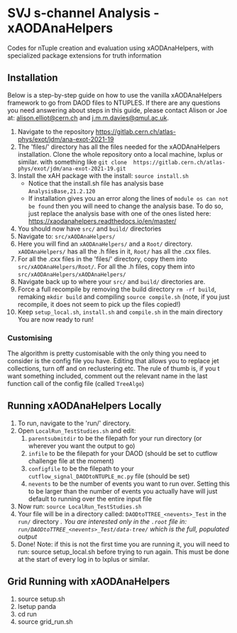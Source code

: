 # SVJ s-channel Analysis - xAODAnaHelpers

Codes for nTuple creation and evaluation using xAODAnaHelpers, with specialized package extensions for truth information

## Installation

Below is a step-by-step guide on how to use the vanilla xAODAnaHelpers framework to go from DAOD files to NTUPLES. If there are any questions you need answering about steps in this guide, please contact Alison or Joe at: alison.elliot@cern.ch and j.m.m.davies@qmul.ac.uk. 

1. Navigate to the repository https://gitlab.cern.ch/atlas-phys/exot/jdm/ana-exot-2021-19
2. The 'files/' directory has all the files needed for the xAODAnaHelpers installation. Clone the whole repository onto a local machine, lxplus or similar. with something like
`git clone  https://gitlab.cern.ch/atlas-phys/exot/jdm/ana-exot-2021-19.git`
3. Install the xAH package with the install: 
`source install.sh`
   * Notice that the install.sh file has analysis base `AnalysisBase,21.2.120` 
   * If installation gives you an error along the lines of `module os can not be found` then you will need to change the analysis base. To do so, just replace the analysis base with one of the ones listed here: https://xaodanahelpers.readthedocs.io/en/master/ 
4. You should now have `src/` and `build/` directories 
5. Navigate to: `src/xAODAnaHelpers/`
6. Here you will find an `xAODAnaHelpers/` and a `Root/` directory. `xAODAnaHelpers/` has all the .h files in it, `Root/` has all the .cxx files. 
7. For all the .cxx files in the 'files/' directory, copy them into `src/xAODAnaHelpers/Root/`. For all the .h files, copy them into `src/xAODAnaHelpers/xAODAnaHelpers/ `
8. Navigate back up to where your `src/` and `build/` directories are.
9. Force a full recompile by removing the build directory `rm -rf build`, remaking `mkdir build` and compiling `source compile.sh` (note, if you just recompile, it does not seem to pick up the files copied!)
10. Keep `setup_local.sh`, `install.sh` and `compile.sh` in the main directory 
 You are now ready to run! 

### Customising
The algorithm is pretty customisable with the only thing you need to consider is the config file you have. Editing that allows you to replace jet collections, turn off and on reclustering etc. The rule of thumb is, if you t want something included, comment out the relevant name in the last function call of the config file (called `TreeAlgo`)

## Running xAODAnaHelpers Locally
1. To run, navigate to the 'run/' directory.
2. Open `LocalRun_TestStudies.sh` and edit: 
   1. `parentsubmitdir` to be the filepath for your run directory (or wherever you want the output to go) 
   2. `infile` to be the filepath for your DAOD (should be set to cutflow challenge file at the moment)
   3. `configfile` to be the filepath to your `cutflow_signal_DAODtoNTUPLE_mc.py` file (should be set) 
   4. `nevents` to be the number of events you want to run over. Setting this to be larger than the number of events you actually have will just default to running over the entire input file 
2. Now run: `source LocalRun_TestStudies.sh`
3. Your file will be in a directory called: `DAODtoTTREE_<nevents>_Test` in the `run/` directory 
  *. You are interested only in the `.root` file in: `run/DAODtoTTREE_<nevents>_Test/data-tree/` which is the full, populated output*
4. Done! Note: if this is not the first time you are running it, you will need to run: source setup\_local.sh before trying to run again. This must be done at the start of every log in to lxplus or similar.

## Grid Running with xAODAnaHelpers
1. source setup.sh
2. lsetup panda
3. cd run
4. source grid\_run.sh

